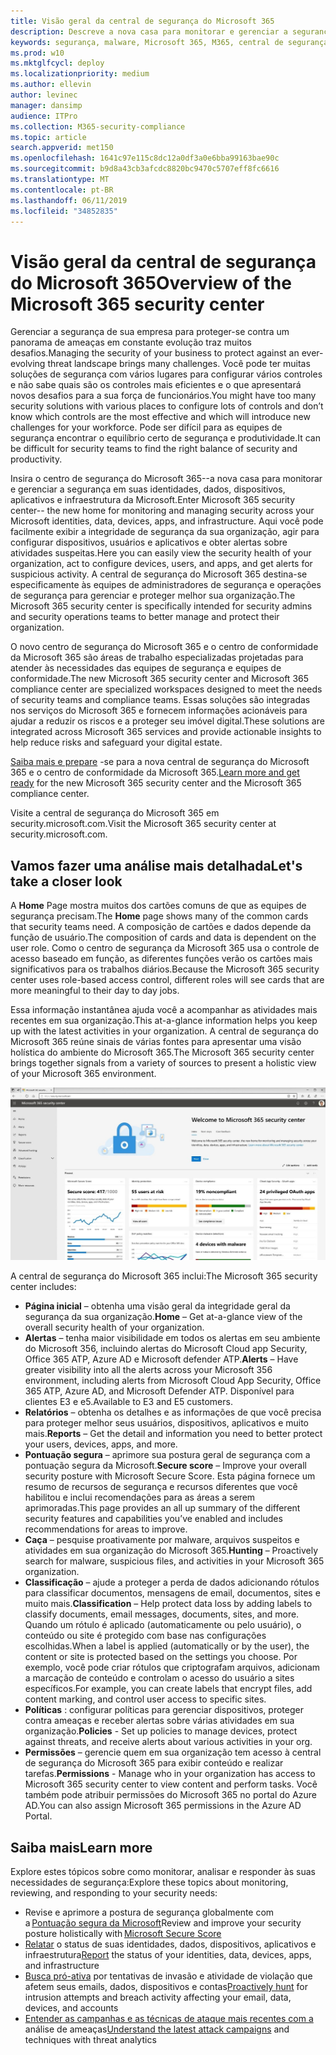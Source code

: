 ```yaml
---
title: Visão geral da central de segurança do Microsoft 365
description: Descreve a nova casa para monitorar e gerenciar a segurança em suas identidades, dados, dispositivos e aplicativos da Microsoft.
keywords: segurança, malware, Microsoft 365, M365, central de segurança, monitor, relatório, identidades, dados, dispositivos, aplicativos
ms.prod: w10
ms.mktglfcycl: deploy
ms.localizationpriority: medium
ms.author: ellevin
author: levinec
manager: dansimp
audience: ITPro
ms.collection: M365-security-compliance
ms.topic: article
search.appverid: met150
ms.openlocfilehash: 1641c97e115c8dc12a0df3a0e6bba99163bae90c
ms.sourcegitcommit: b9d8a43cb3afcdc8820bc9470c5707eff8fc6616
ms.translationtype: MT
ms.contentlocale: pt-BR
ms.lasthandoff: 06/11/2019
ms.locfileid: "34852835"
---
```

# <a name="overview-of-the-microsoft-365-security-center"></a><span data-ttu-id="a8a33-104">Visão geral da central de segurança do Microsoft 365</span><span class="sxs-lookup"><span data-stu-id="a8a33-104">Overview of the Microsoft 365 security center</span></span>

<span data-ttu-id="a8a33-105">Gerenciar a segurança de sua empresa para proteger-se contra um panorama de ameaças em constante evolução traz muitos desafios.</span><span class="sxs-lookup"><span data-stu-id="a8a33-105">Managing the security of your business to protect against an ever-evolving threat landscape brings many challenges.</span></span> <span data-ttu-id="a8a33-106">Você pode ter muitas soluções de segurança com vários lugares para configurar vários controles e não sabe quais são os controles mais eficientes e o que apresentará novos desafios para a sua força de funcionários.</span><span class="sxs-lookup"><span data-stu-id="a8a33-106">You might have too many security solutions with various places to configure lots of controls and don’t know which controls are the most effective and which will introduce new challenges for your workforce.</span></span> <span data-ttu-id="a8a33-107">Pode ser difícil para as equipes de segurança encontrar o equilíbrio certo de segurança e produtividade.</span><span class="sxs-lookup"><span data-stu-id="a8a33-107">It can be difficult for security teams to find the right balance of security and productivity.</span></span>

<span data-ttu-id="a8a33-108">Insira o centro de segurança do Microsoft 365--a nova casa para monitorar e gerenciar a segurança em suas identidades, dados, dispositivos, aplicativos e infraestrutura da Microsoft.</span><span class="sxs-lookup"><span data-stu-id="a8a33-108">Enter Microsoft 365 security center-- the new home for monitoring and managing security across your Microsoft identities, data, devices, apps, and infrastructure.</span></span> <span data-ttu-id="a8a33-109">Aqui você pode facilmente exibir a integridade de segurança da sua organização, agir para configurar dispositivos, usuários e aplicativos e obter alertas sobre atividades suspeitas.</span><span class="sxs-lookup"><span data-stu-id="a8a33-109">Here you can easily view the security health of your organization, act to configure devices, users, and apps, and get alerts for suspicious activity.</span></span> <span data-ttu-id="a8a33-110">A central de segurança do Microsoft 365 destina-se especificamente às equipes de administradores de segurança e operações de segurança para gerenciar e proteger melhor sua organização.</span><span class="sxs-lookup"><span data-stu-id="a8a33-110">The Microsoft 365 security center is specifically intended for security admins and security operations teams to better manage and protect their organization.</span></span>

<span data-ttu-id="a8a33-111">O novo centro de segurança do Microsoft 365 e o centro de conformidade da Microsoft 365 são áreas de trabalho especializadas projetadas para atender às necessidades das equipes de segurança e equipes de conformidade.</span><span class="sxs-lookup"><span data-stu-id="a8a33-111">The new Microsoft 365 security center and Microsoft 365 compliance center are specialized workspaces designed to meet the needs of security teams and compliance teams.</span></span> <span data-ttu-id="a8a33-112">Essas soluções são integradas nos serviços do Microsoft 365 e fornecem informações acionáveis para ajudar a reduzir os riscos e a proteger seu imóvel digital.</span><span class="sxs-lookup"><span data-stu-id="a8a33-112">These solutions are integrated across Microsoft 365 services and provide actionable insights to help reduce risks and safeguard your digital estate.</span></span>

<span data-ttu-id="a8a33-113">[Saiba mais e prepare](https://docs.microsoft.com/en-us/office365/securitycompliance/microsoft-security-and-compliance) -se para a nova central de segurança do Microsoft 365 e o centro de conformidade da Microsoft 365.</span><span class="sxs-lookup"><span data-stu-id="a8a33-113">[Learn more and get ready](https://docs.microsoft.com/en-us/office365/securitycompliance/microsoft-security-and-compliance) for the new Microsoft 365 security center and the Microsoft 365 compliance center.</span></span>

<span data-ttu-id="a8a33-114">Visite a central de segurança do Microsoft 365 em security.microsoft.com.</span><span class="sxs-lookup"><span data-stu-id="a8a33-114">Visit the Microsoft 365 security center at security.microsoft.com.</span></span>  

## <a name="lets-take-a-closer-look"></a><span data-ttu-id="a8a33-115">Vamos fazer uma análise mais detalhada</span><span class="sxs-lookup"><span data-stu-id="a8a33-115">Let's take a closer look</span></span>

<span data-ttu-id="a8a33-116">A **Home** Page mostra muitos dos cartões comuns de que as equipes de segurança precisam.</span><span class="sxs-lookup"><span data-stu-id="a8a33-116">The **Home** page shows many of the common cards that security teams need.</span></span> <span data-ttu-id="a8a33-117">A composição de cartões e dados depende da função de usuário.</span><span class="sxs-lookup"><span data-stu-id="a8a33-117">The composition of cards and data is dependent on the user role.</span></span> <span data-ttu-id="a8a33-118">Como o centro de segurança da Microsoft 365 usa o controle de acesso baseado em função, as diferentes funções verão os cartões mais significativos para os trabalhos diários.</span><span class="sxs-lookup"><span data-stu-id="a8a33-118">Because the Microsoft 365 security center uses role-based access control, different roles will see cards that are more meaningful to their day to day jobs.</span></span>  

<span data-ttu-id="a8a33-119">Essa informação instantânea ajuda você a acompanhar as atividades mais recentes em sua organização.</span><span class="sxs-lookup"><span data-stu-id="a8a33-119">This at-a-glance information helps you keep up with the latest activities in your organization.</span></span> <span data-ttu-id="a8a33-120">A central de segurança do Microsoft 365 reúne sinais de várias fontes para apresentar uma visão holística do ambiente do Microsoft 365.</span><span class="sxs-lookup"><span data-stu-id="a8a33-120">The Microsoft 365 security center brings together signals from a variety of sources to present a holistic view of your Microsoft 365 environment.</span></span>

![Home Page de segurança do Microsoft 365](./media/security-docs/home.jpg)

<span data-ttu-id="a8a33-122">A central de segurança do Microsoft 365 inclui:</span><span class="sxs-lookup"><span data-stu-id="a8a33-122">The Microsoft 365 security center includes:</span></span>

* <span data-ttu-id="a8a33-123">**Página inicial** – obtenha uma visão geral da integridade geral da segurança da sua organização.</span><span class="sxs-lookup"><span data-stu-id="a8a33-123">**Home** – Get at-a-glance view of the overall security health of your organization.</span></span>
* <span data-ttu-id="a8a33-124">**Alertas** – tenha maior visibilidade em todos os alertas em seu ambiente do Microsoft 356, incluindo alertas do Microsoft Cloud app Security, Office 365 ATP, Azure AD e Microsoft defender ATP.</span><span class="sxs-lookup"><span data-stu-id="a8a33-124">**Alerts** – Have greater visibility into all the alerts across your Microsoft 356 environment, including alerts from Microsoft Cloud App Security, Office 365 ATP, Azure AD, and Microsoft Defender ATP.</span></span> <span data-ttu-id="a8a33-125">Disponível para clientes E3 e e5.</span><span class="sxs-lookup"><span data-stu-id="a8a33-125">Available to E3 and E5 customers.</span></span>  
* <span data-ttu-id="a8a33-126">**Relatórios** – obtenha os detalhes e as informações de que você precisa para proteger melhor seus usuários, dispositivos, aplicativos e muito mais.</span><span class="sxs-lookup"><span data-stu-id="a8a33-126">**Reports** – Get the detail and information you need to better protect your users, devices, apps, and more.</span></span>
* <span data-ttu-id="a8a33-127">**Pontuação segura** – aprimore sua postura geral de segurança com a pontuação segura da Microsoft.</span><span class="sxs-lookup"><span data-stu-id="a8a33-127">**Secure score** – Improve your overall security posture with Microsoft Secure Score.</span></span> <span data-ttu-id="a8a33-128">Esta página fornece um resumo de recursos de segurança e recursos diferentes que você habilitou e inclui recomendações para as áreas a serem aprimoradas.</span><span class="sxs-lookup"><span data-stu-id="a8a33-128">This page provides an all up summary of the different security features and capabilities you’ve enabled and includes recommendations for areas to improve.</span></span>
* <span data-ttu-id="a8a33-129">**Caça** – pesquise proativamente por malware, arquivos suspeitos e atividades em sua organização do Microsoft 365.</span><span class="sxs-lookup"><span data-stu-id="a8a33-129">**Hunting** – Proactively search for malware, suspicious files, and activities in your Microsoft 365 organization.</span></span>
* <span data-ttu-id="a8a33-130">**Classificação** – ajude a proteger a perda de dados adicionando rótulos para classificar documentos, mensagens de email, documentos, sites e muito mais.</span><span class="sxs-lookup"><span data-stu-id="a8a33-130">**Classification** – Help protect data loss by adding labels to classify documents, email messages, documents, sites, and more.</span></span> <span data-ttu-id="a8a33-131">Quando um rótulo é aplicado (automaticamente ou pelo usuário), o conteúdo ou site é protegido com base nas configurações escolhidas.</span><span class="sxs-lookup"><span data-stu-id="a8a33-131">When a label is applied (automatically or by the user), the content or site is protected based on the settings you choose.</span></span> <span data-ttu-id="a8a33-132">Por exemplo, você pode criar rótulos que criptografam arquivos, adicionam a marcação de conteúdo e controlam o acesso do usuário a sites específicos.</span><span class="sxs-lookup"><span data-stu-id="a8a33-132">For example, you can create labels that encrypt files, add content marking, and control user access to specific sites.</span></span>
* <span data-ttu-id="a8a33-133">**Políticas** : configurar políticas para gerenciar dispositivos, proteger contra ameaças e receber alertas sobre várias atividades em sua organização.</span><span class="sxs-lookup"><span data-stu-id="a8a33-133">**Policies** - Set up policies to manage devices, protect against threats, and receive alerts about various activities in your org.</span></span>
* <span data-ttu-id="a8a33-134">**Permissões** – gerencie quem em sua organização tem acesso à central de segurança do Microsoft 365 para exibir conteúdo e realizar tarefas.</span><span class="sxs-lookup"><span data-stu-id="a8a33-134">**Permissions** - Manage who in your organization has access to Microsoft 365 security center to view content and perform tasks.</span></span> <span data-ttu-id="a8a33-135">Você também pode atribuir permissões do Microsoft 365 no portal do Azure AD.</span><span class="sxs-lookup"><span data-stu-id="a8a33-135">You can also assign Microsoft 365 permissions in the Azure AD Portal.</span></span>

## <a name="learn-more"></a><span data-ttu-id="a8a33-136">Saiba mais</span><span class="sxs-lookup"><span data-stu-id="a8a33-136">Learn more</span></span>

<span data-ttu-id="a8a33-137">Explore estes tópicos sobre como monitorar, analisar e responder às suas necessidades de segurança:</span><span class="sxs-lookup"><span data-stu-id="a8a33-137">Explore these topics about monitoring, reviewing, and responding to your security needs:</span></span>

* <span data-ttu-id="a8a33-138">Revise e aprimore a postura de segurança globalmente com a [Pontuação segura da Microsoft](microsoft-secure-score.md)</span><span class="sxs-lookup"><span data-stu-id="a8a33-138">Review and improve your security posture holistically with [Microsoft Secure Score](microsoft-secure-score.md)</span></span>
* <span data-ttu-id="a8a33-139">[Relatar](monitoring-and-reporting.md) o status de suas identidades, dados, dispositivos, aplicativos e infraestrutura</span><span class="sxs-lookup"><span data-stu-id="a8a33-139">[Report](monitoring-and-reporting.md) the status of your identities, data, devices, apps, and infrastructure</span></span>
* <span data-ttu-id="a8a33-140">[Busca pró-ativa](hunting.md) por tentativas de invasão e atividade de violação que afetem seus emails, dados, dispositivos e contas</span><span class="sxs-lookup"><span data-stu-id="a8a33-140">[Proactively hunt](hunting.md) for intrusion attempts and breach activity affecting your email, data, devices, and accounts</span></span>
* <span data-ttu-id="a8a33-141">[Entender as campanhas e as técnicas de ataque mais recentes com a](latest-attack-campaigns.md) análise de ameaças</span><span class="sxs-lookup"><span data-stu-id="a8a33-141">[Understand the latest attack campaigns](latest-attack-campaigns.md) and techniques with threat analytics</span></span>

